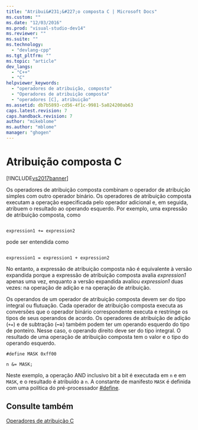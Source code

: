 ```yaml
---
title: "Atribui&#231;&#227;o composta C | Microsoft Docs"
ms.custom: ""
ms.date: "12/03/2016"
ms.prod: "visual-studio-dev14"
ms.reviewer: ""
ms.suite: ""
ms.technology: 
  - "devlang-cpp"
ms.tgt_pltfrm: ""
ms.topic: "article"
dev_langs: 
  - "C++"
  - "C"
helpviewer_keywords: 
  - "operadores de atribuição, composto"
  - "Operadores de atribuição composta"
  - "operadores [C], atribuição"
ms.assetid: db7b5893-cd56-4f1c-9981-5a024200ab63
caps.latest.revision: 7
caps.handback.revision: 7
author: "mikeblome"
ms.author: "mblome"
manager: "ghogen"
---
```

# Atribui&#231;&#227;o composta C
[!INCLUDE[vs2017banner](../assembler/inline/includes/vs2017banner.md)]

Os operadores de atribuição composta combinam o operador de atribuição simples com outro operador binário.  Os operadores de atribuição composta executam a operação especificada pelo operador adicional e, em seguida, atribuem o resultado ao operando esquerdo.  Por exemplo, uma expressão de atribuição composta, como  
  
```  
  
expression1 += expression2  
```  
  
 pode ser entendida como  
  
```  
  
expression1 = expression1 + expression2  
```  
  
 No entanto, a expressão de atribuição composta não é equivalente à versão expandida porque a expressão de atribuição composta avalia *expression1* apenas uma vez, enquanto a versão expandida avaliou *expression1* duas vezes: na operação de adição e na operação de atribuição.  
  
 Os operandos de um operador de atribuição composta devem ser do tipo integral ou flutuação.  Cada operador de atribuição composta executa as conversões que o operador binário correspondente executa e restringe os tipos de seus operandos de acordo.  Os operadores de atribuição de adição \(`+=`\) e de subtração \(**–\=**\) também podem ter um operando esquerdo do tipo de ponteiro. Nesse caso, o operando direito deve ser do tipo integral.  O resultado de uma operação de atribuição composta tem o valor e o tipo do operando esquerdo.  
  
```  
#define MASK 0xff00  
  
n &= MASK;  
```  
  
 Neste exemplo, a operação AND inclusivo bit a bit é executada em `n` e em `MASK`, e o resultado é atribuído a `n`.  A constante de manifesto `MASK` é definida com uma política do pré\-processador [\#define](../preprocessor/hash-define-directive-c-cpp.md).  
  
## Consulte também  
 [Operadores de atribuição C](../c-language/c-assignment-operators.md)